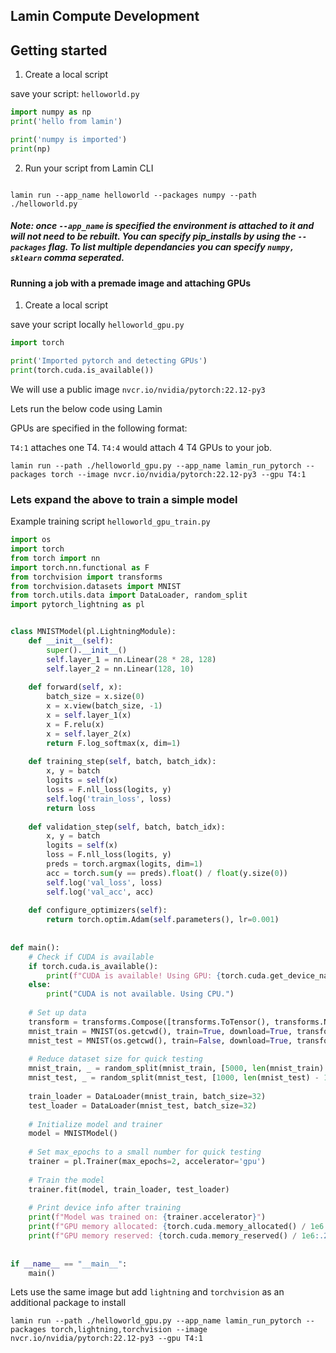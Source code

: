 ## Lamin Compute Development 


## Getting started 

1. Create a local script

save your script: `helloworld.py` 

```python 
import numpy as np
print('hello from lamin')

print('numpy is imported')
print(np)

```


2. Run your script from Lamin CLI

```

lamin run --app_name helloworld --packages numpy --path ./helloworld.py

```

##### Note: once `--app_name` is specified the environment is attached to it and will not need to be rebuilt. You can specify pip_installs by using the `--packages` flag. To list multiple dependancies you can specify `numpy, sklearn` comma seperated.


#### Running a job with a premade image and attaching GPUs

1. Create a local script 

save your script locally `helloworld_gpu.py`

```python 
import torch

print('Imported pytorch and detecting GPUs')
print(torch.cuda.is_available())

```

We will use a public image `nvcr.io/nvidia/pytorch:22.12-py3`

Lets run the below code using Lamin 

GPUs are specified in the following format:

`T4:1` attaches one T4.
`T4:4` would attach 4 T4 GPUs to your job.

```
lamin run --path ./helloworld_gpu.py --app_name lamin_run_pytorch --packages torch --image nvcr.io/nvidia/pytorch:22.12-py3 --gpu T4:1

```

### Lets expand the above to train a simple model 

Example training script `helloworld_gpu_train.py`

``` python
import os
import torch
from torch import nn
import torch.nn.functional as F
from torchvision import transforms
from torchvision.datasets import MNIST
from torch.utils.data import DataLoader, random_split
import pytorch_lightning as pl


class MNISTModel(pl.LightningModule):
    def __init__(self):
        super().__init__()
        self.layer_1 = nn.Linear(28 * 28, 128)
        self.layer_2 = nn.Linear(128, 10)
        
    def forward(self, x):
        batch_size = x.size(0)
        x = x.view(batch_size, -1)
        x = self.layer_1(x)
        x = F.relu(x)
        x = self.layer_2(x)
        return F.log_softmax(x, dim=1)
    
    def training_step(self, batch, batch_idx):
        x, y = batch
        logits = self(x)
        loss = F.nll_loss(logits, y)
        self.log('train_loss', loss)
        return loss
    
    def validation_step(self, batch, batch_idx):
        x, y = batch
        logits = self(x)
        loss = F.nll_loss(logits, y)
        preds = torch.argmax(logits, dim=1)
        acc = torch.sum(y == preds).float() / float(y.size(0))
        self.log('val_loss', loss)
        self.log('val_acc', acc)
        
    def configure_optimizers(self):
        return torch.optim.Adam(self.parameters(), lr=0.001)
    
    
def main():
    # Check if CUDA is available
    if torch.cuda.is_available():
        print(f"CUDA is available! Using GPU: {torch.cuda.get_device_name(0)}")
    else:
        print("CUDA is not available. Using CPU.")
    
    # Set up data
    transform = transforms.Compose([transforms.ToTensor(), transforms.Normalize((0.1307,), (0.3081,))])
    mnist_train = MNIST(os.getcwd(), train=True, download=True, transform=transform)
    mnist_test = MNIST(os.getcwd(), train=False, download=True, transform=transform)
    
    # Reduce dataset size for quick testing
    mnist_train, _ = random_split(mnist_train, [5000, len(mnist_train) - 5000])
    mnist_test, _ = random_split(mnist_test, [1000, len(mnist_test) - 1000])
    
    train_loader = DataLoader(mnist_train, batch_size=32)
    test_loader = DataLoader(mnist_test, batch_size=32)
    
    # Initialize model and trainer
    model = MNISTModel()
    
    # Set max_epochs to a small number for quick testing
    trainer = pl.Trainer(max_epochs=2, accelerator='gpu')
    
    # Train the model
    trainer.fit(model, train_loader, test_loader)
    
    # Print device info after training
    print(f"Model was trained on: {trainer.accelerator}")
    print(f"GPU memory allocated: {torch.cuda.memory_allocated() / 1e6:.2f} MB")
    print(f"GPU memory reserved: {torch.cuda.memory_reserved() / 1e6:.2f} MB")
    
    
if __name__ == "__main__":
    main()

```

Lets use the same image but add `lightning` and `torchvision` as an additional package to install


```
lamin run --path ./helloworld_gpu.py --app_name lamin_run_pytorch --packages torch,lightning,torchvision --image nvcr.io/nvidia/pytorch:22.12-py3 --gpu T4:1

```